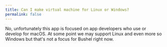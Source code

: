 ```yaml
---
title: Can I make virtual machine for Linux or Windows?
permalink: false
---
```


No, unfortunately this app is focused on app developers who use or develop for macOS. 
At some point we may support Linux and even more so Windows but that's not a focus for Bushel right now.

